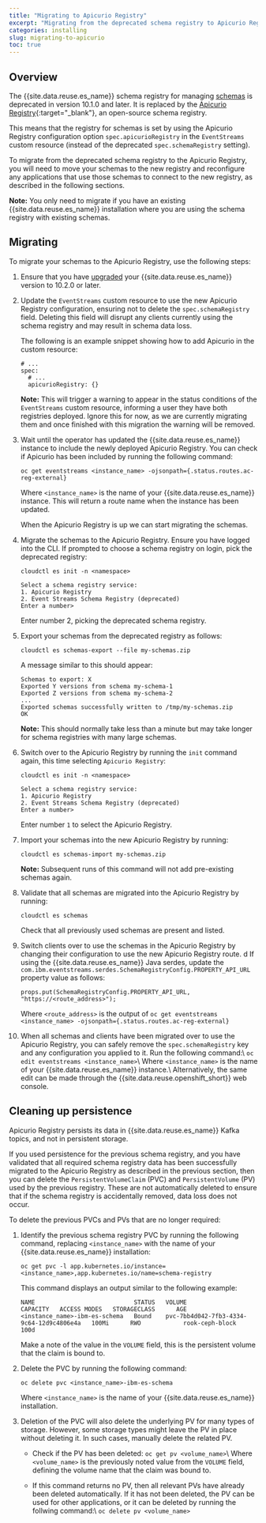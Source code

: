 ```yaml
---
title: "Migrating to Apicurio Registry"
excerpt: "Migrating from the deprecated schema registry to Apicurio Registry."
categories: installing
slug: migrating-to-apicurio
toc: true
---
```


## Overview

The {{site.data.reuse.es_name}} schema registry for managing [schemas](../../schemas/overview/) is deprecated in version 10.1.0 and later. It is replaced by the [Apicurio Registry](https://www.apicur.io/registry/docs/apicurio-registry/1.3.3.Final/index.html){:target="_blank"}, an open-source schema registry.

This means that the registry for schemas is set by using the Apicurio Registry configuration option `spec.apicurioRegistry` in the `EventStreams` custom resource (instead of the deprecated `spec.schemaRegistry` setting).

To migrate from the deprecated schema registry to the Apicurio Registry, you will need to move your schemas to the new registry and reconfigure any applications that use those schemas to connect to the new registry, as described in the following sections.

**Note:** You only need to migrate if you have an existing {{site.data.reuse.es_name}} installation where you are using the schema registry with existing schemas.

## Migrating

To migrate your schemas to the Apicurio Registry, use the following steps:

1. Ensure that you have [upgraded](../../installing/upgrading/) your {{site.data.reuse.es_name}} version to 10.2.0 or later.
2. Update the `EventStreams` custom resource to use the new Apicurio Registry configuration, ensuring not to delete the `spec.schemaRegistry` field. Deleting this field  will disrupt any clients currently using the schema registry and may result in schema data loss.

   The following is an example snippet showing how to add Apicurio in the custom resource:

   ```
   # ...
   spec:
     # ...
     apicurioRegistry: {}
   ```

   **Note:** This will trigger a warning to appear in the status conditions of the `EventStreams` custom resource, informing a user they have both registries deployed. Ignore this for now, as we are currently migrating them and once finished with this migration the warning will be removed.

3. Wait until the operator has updated the {{site.data.reuse.es_name}} instance to include the newly deployed Apicurio Registry. You can check if Apicurio has been included by running the following command:

   `oc get eventstreams <instance_name> -ojsonpath={.status.routes.ac-reg-external}`

   Where `<instance_name>` is the name of your {{site.data.reuse.es_name}} instance. This will return a route name when the instance has been updated.

   When the Apicurio Registry is up we can start migrating the schemas.

4. Migrate the schemas to the Apicurio Registry. Ensure you have logged into the CLI. If prompted to choose a schema registry on login, pick the deprecated registry:

   ```
   cloudctl es init -n <namespace>

   Select a schema registry service:
   1. Apicurio Registry
   2. Event Streams Schema Registry (deprecated)
   Enter a number>
   ```

   Enter number 2, picking the deprecated schema registry.

5. Export your schemas from the deprecated registry as follows:

   `cloudctl es schemas-export --file my-schemas.zip`

   A message similar to this should appear:
   ```
   Schemas to export: X
   Exported Y versions from schema my-schema-1
   Exported Z versions from schema my-schema-2
   ...
   Exported schemas successfully written to /tmp/my-schemas.zip
   OK
   ```
   **Note:** This should normally take less than a minute but may take longer for schema registries with many large schemas.

6. Switch over to the Apicurio Registry by running the `init` command again, this time selecting `Apicurio Registry`:

   ```
   cloudctl es init -n <namespace>

   Select a schema registry service:
   1. Apicurio Registry
   2. Event Streams Schema Registry (deprecated)
   Enter a number>
   ```
   Enter number `1` to select the Apicurio Registry.

7. Import your schemas into the new Apicurio Registry by running:

   `cloudctl es schemas-import my-schemas.zip`

   **Note:** Subsequent runs of this command will not add pre-existing schemas again.

8. Validate that all schemas are migrated into the Apicurio Registry by running:

   `cloudctl es schemas`

   Check that all previously used schemas are present and listed.

9. Switch clients over to use the schemas in the Apicurio Registry by changing their configuration to use the new Apicurio Registry route.
   d
   If using the {{site.data.reuse.es_name}} Java serdes, update the `com.ibm.eventstreams.serdes.SchemaRegistryConfig.PROPERTY_API_URL` property value as follows:
   ```
   props.put(SchemaRegistryConfig.PROPERTY_API_URL, "https://<route_address>");
   ```
   Where `<route_address>` is the output of `oc get eventstreams <instance_name> -ojsonpath={.status.routes.ac-reg-external}`

10. When all schemas and clients have been migrated over to use the Apicurio Registry, you can safely remove the `spec.schemaRegistry` key and any configuration you applied to it. Run the following command:\\
   `oc edit eventstreams <instance_name>`\\
   Where `<instance_name>` is the name of your {{site.data.reuse.es_name}} instance.\\
   Alternatively, the same edit can be made through the {{site.data.reuse.openshift_short}} web console.


## Cleaning up persistence

Apicurio Registry persists its data in {{site.data.reuse.es_name}} Kafka topics, and not in persistent storage.

If you used persistence for the previous schema registry, and you have validated that all required schema registry data has been successfully migrated to the Apicurio Registry as described in the previous section, then you can delete the `PersistentVolumeClaim` (PVC) and `PersistentVolume` (PV) used by the previous registry. These are not automatically deleted to ensure that if the schema registry is accidentally removed, data loss does not occur.

To delete the previous PVCs and PVs that are no longer required:

1. Identify the previous schema registry PVC by running the following command, replacing `<instance_name>` with the name of your {{site.data.reuse.es_name}} installation:

   `oc get pvc -l app.kubernetes.io/instance=<instance_name>,app.kubernetes.io/name=schema-registry`

   This command displays an output similar to the following example:
   ```
   NAME                            STATUS   VOLUME                                     CAPACITY   ACCESS MODES   STORAGECLASS      AGE
   <instance_name>-ibm-es-schema   Bound    pvc-7bb4d042-7fb3-4334-9c64-12d9c4806e4a   100Mi      RWO            rook-ceph-block   100d
   ```
   Make a note of the value in the `VOLUME` field, this is the persistent volume that the claim is bound to.

2. Delete the PVC by running the following command:

   `oc delete pvc <instance_name>-ibm-es-schema`

   Where `<instance_name>` is the name of your {{site.data.reuse.es_name}} installation.

3. Deletion of the PVC will also delete the underlying PV for many types of storage. However, some storage types might leave the PV in place without deleting it. In such cases, manually delete the related PV.

   - Check if the PV has been deleted:
   `oc get pv <volume_name>`\\
   Where `<volume_name>` is the previously noted value from the `VOLUME` field, defining the volume name that the claim was bound to.

   - If this command returns no PV, then all relevant PVs have already been deleted automatically. If it has not been deleted, the PV can be used for other applications, or it can be deleted by running the follwing command:\\
   `oc delete pv <volume_name>`
